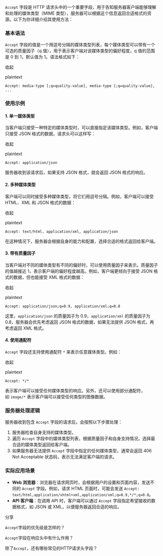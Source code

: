 `Accept` 字段是 HTTP 请求头中的一个重要字段，用于告知服务器客户端能够理解和处理的媒体类型（MIME 类型），服务器可以根据这个信息返回合适格式的资源。以下为你详细介绍其使用方法：

### 基本语法

  

`Accept` 字段的值是一个用逗号分隔的媒体类型列表，每个媒体类型可以带有一个可选的质量因子（q 值），用于表示客户端对该媒体类型的偏好程度，q 值的范围是 0 到 1，默认值为 1。语法格式如下：

  

收起

plaintext

```
Accept: media-type [;q=quality-value], media-type [;q=quality-value], ...
```

### 使用示例

#### 1. 单一媒体类型

  

当客户端只接受一种特定的媒体类型时，可以直接指定该媒体类型。例如，客户端只接受 JSON 格式的数据，请求头可以这样写：

  

收起

plaintext

```
Accept: application/json
```

  

服务器收到该请求后，如果支持 JSON 格式，就会返回 JSON 格式的响应。

#### 2. 多种媒体类型

  

客户端可以同时接受多种媒体类型，将它们用逗号分隔。例如，客户端可以接受 HTML、XML 和 JSON 格式的数据：

  

收起

plaintext

```
Accept: text/html, application/xml, application/json
```

  

在这种情况下，服务器会根据自身的能力和配置，选择合适的格式返回给客户端。

#### 3. 带有质量因子

  

当客户端对不同的媒体类型有不同的偏好时，可以使用质量因子来表示。质量因子的值越接近 1，表示客户端的偏好程度越高。例如，客户端更倾向于接受 JSON 格式的数据，但也能接受 XML 格式的数据：

  

收起

plaintext

```
Accept: application/json;q=0.9, application/xml;q=0.8
```

  

这里，`application/json` 的质量因子为 0.9，`application/xml` 的质量因子为 0.8，服务器会优先考虑返回 JSON 格式的数据，如果无法提供 JSON 格式，再考虑返回 XML 格式。

#### 4. 使用通配符

  

`Accept` 字段还支持使用通配符 `*` 来表示任意媒体类型。例如：

  

收起

plaintext

```
Accept: */*
```

  

表示客户端可以接受任何媒体类型的响应。另外，还可以使用部分通配符，如 `image/*` 表示客户端可以接受任何类型的图像数据。

### 服务器处理逻辑

  

服务器收到包含 `Accept` 字段的请求后，会按照以下步骤处理：

  

1. 服务器检查自身支持的媒体类型。
2. 遍历 `Accept` 字段中的媒体类型列表，根据质量因子和自身支持情况，选择最合适的媒体类型返回给客户端。
3. 如果服务器无法提供 `Accept` 字段中指定的任何媒体类型，通常会返回 406 Not Acceptable 状态码，表示无法满足客户端的请求。

### 实际应用场景

  

- **Web 浏览器**：浏览器在请求网页时，会根据用户的设置和页面内容，发送不同的 `Accept` 字段。例如，请求 HTML 页面时，可能会发送 `Accept: text/html,application/xhtml+xml,application/xml;q=0.9,*/*;q=0.8`。
- **API 客户端**：在调用 API 时，客户端可以通过 `Accept` 字段指定希望接收的数据格式，如 JSON 或 XML，以便服务器返回合适的响应。

分享

`Accept`字段的优先级是怎样的？

`Accept`字段在响应头中有什么作用？

除了`Accept`，还有哪些常见的HTTP请求头字段？
